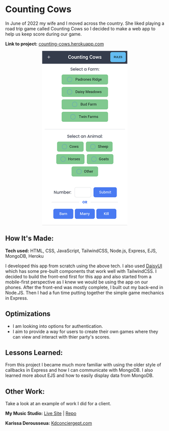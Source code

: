 # Counting Cows

In June of 2022 my wife and I moved across the country. She liked playing a road trip game called Counting Cows so I decided to make a web app to help us keep score during our game.

**Link to project:** [counting-cows.herokuapp.com](https://counting-cows.herokuapp.com/)

<p align="center" ><img align="center" src="https://github.com/Blake-Larson/counting-cows/blob/main/images/page.png" alt="The inital view of Counting Cows" /></p>

## How It's Made:

**Tech used:** HTML, CSS, JavaScript, TailwindCSS, Node.js, Express, EJS, MongoDB, Heroku

I developed this app from scratch using the above tech. I also used [DaisyUI](https://daisyui.com/docs/use/) which has some pre-built components that work well with TailwindCSS. I decided to build the front-end first for this app and also started from a mobile-first perspective as I knew we would be using the app on our phones. After the front-end was mostly complete, I built out my back-end in Node.JS. Then I had a fun time putting together the simple game mechanics in Express.

## Optimizations

- I am looking into options for authentication.
- I aim to provide a way for users to create their own games where they can view and interact with thier party's scores.

## Lessons Learned:

From this project I became much more familiar with using the older style of callbacks in Express and how I can communicate with MongoDB. I also learned more about EJS and how to easily display data from MongoDB.

## Other Work:

Take a look at an example of work I did for a client.

**My Music Studio:** [Live Site](https://my-music-studio.herokuapp.com/) | [Repo](https://github.com/Blake-Larson/my-music-studio)

**Karissa Derousseua:** [Kdconciergept.com](https://kdconciergept.com/)
